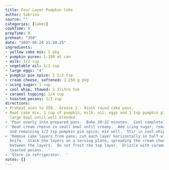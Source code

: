 ```yaml
---
title: Four Layer Pumpkin Cake
author: Sabrina
source: ""
categories: [Cakes]
cookTime: 0
prepTime: 0
preheat: "350"
date: "2007-06-24 21:30:25"
ingredients:
- yellow cake mix: 1 pkg
- pumpkin puree: 1-398 ml can
- milk: 1/2 cup
- vegetable oil: 1/3 cup
- large eggs: "4"
- pumpkin pie spice: 1 1/2 tsp
- cream cheese, softened: 1-250 g pkg
- icing sugar: 1 cup
- cool whip, thawed: 1-1litre tub
- caramel topping: 1/4 cup
- toasted pecans: 1/2 cup
directions:
- Preheat oven to 350.  Grease 2 - 9inch round cake pans.
- Beat cake mix, 1 cup of pumpkin, milk, oil, eggs and 1 tsp pumpkin pie spice in
  large bowl until well blended.
- 'Pour evenly into prepared pans.  Bake 20-22 minutes.  Cool completely on wire racks.  '
- 'Beat cream cheese in small bowl until creamy.  Add icing sugar, remaining pumpkin
  and remaining 1/2 tsp pumpkin pie spice; mix well.  Stir in cool whip.  '
- 'Remove cake layers from pans; cut each layer horizontally in half with a serrated
  knife.  Stack the layers on a serving plate, spreading the cream cheese mixture
  between the layers.  Do not frost the top layer.  Drizzle with caramel topping and
  toasted pecans.  '
- 'Store in refrigerator.  '
notes: []
---
```


